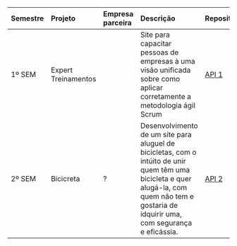 | Semestre | Projeto                                                                  | Empresa parceira                               | Descrição                                                                                                                                                                                                             | Repositórios                                                                                                                                                                                                                                                                                                                                                                                                                                                                                                                                                       |
| :------- | :----------------------------------------------------------------------- | :--------------------------------------------- | :-------------------------------------------------------------------------------------------------------------------------------------------------------------------------------------------------------------------- | :----------------------------------------------------------------------------------------------------------------------------------------------------------------------------------------------------------------------------------------------------------------------------------------------------------------------------------------------------------------------------------------------------------------------------------------------------------------------------------------------------------------------------------------------------------------- |
| 1º SEM   | Expert Treinamentos| | Site para capacitar pessoas de empresas à uma visão unificada sobre como aplicar corretamente a metodologia ágil Scrum | [API 1](https://github.com/Our-time-Fatec/Expert-Treinamentos- )                                                                                                                       
| 2º SEM   | Bicicreta | ?   | Desenvolvimento de um site para aluguel de bicicletas, com o intúito de unir quem têm uma bicicleta e quer alugá-la, com quem não tem e gostaria de idquirir uma, com segurança e eficássia. | [API 2](https://github.com/Our-time-Fatec/Bicicreta.git)|

